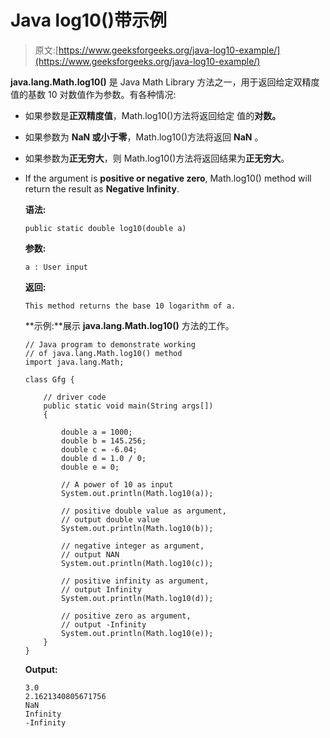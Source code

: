 # Java log10()带示例

> 原文:[https://www.geeksforgeeks.org/java-log10-example/](https://www.geeksforgeeks.org/java-log10-example/)

**java.lang.Math.log10()** 是 Java Math Library 方法之一，用于返回给定双精度值的基数 10
对数值作为参数。有各种情况:

*   如果参数是**正双精度值**，Math.log10()方法将返回给定
    值的**对数。**
*   如果参数为 **NaN 或小于零**，Math.log10()方法将返回 **NaN** 。
*   如果参数为**正无穷大**，则 Math.log10()方法将返回结果为**正无穷大**。
*   If the argument is **positive or negative zero**, Math.log10() method will return the result as **Negative
    Infinity**.

    **语法:**

    ```
    public static double log10(double a)
    ```

    **参数:**

    ```
    a : User input
    ```

    **返回:**

    ```
    This method returns the base 10 logarithm of a.
    ```

    **示例:**展示 **java.lang.Math.log10()** 方法的工作。

    ```
    // Java program to demonstrate working
    // of java.lang.Math.log10() method
    import java.lang.Math;

    class Gfg {

        // driver code
        public static void main(String args[])
        {

            double a = 1000;
            double b = 145.256;
            double c = -6.04;
            double d = 1.0 / 0;
            double e = 0;

            // A power of 10 as input
            System.out.println(Math.log10(a));

            // positive double value as argument,
            // output double value
            System.out.println(Math.log10(b));

            // negative integer as argument,
            // output NAN
            System.out.println(Math.log10(c));

            // positive infinity as argument,
            // output Infinity
            System.out.println(Math.log10(d));

            // positive zero as argument,
            // output -Infinity
            System.out.println(Math.log10(e));
        }
    }
    ```

    **Output:**

    ```
    3.0
    2.1621340805671756
    NaN
    Infinity
    -Infinity

    ```